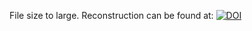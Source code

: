 File size to large. Reconstruction can be found at:
[![DOI](https://zenodo.org/badge/DOI/10.5281/zenodo.7646532.svg)](https://doi.org/10.5281/zenodo.7646532)
